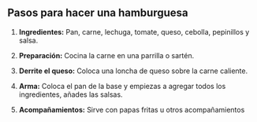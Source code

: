 ## Pasos para hacer una hamburguesa 

1. **Ingredientes:** Pan, carne, lechuga, tomate, queso, cebolla, pepinillos y salsa.

2. **Preparación:** Cocina la carne en una parrilla o sartén.

3. **Derrite el queso:** Coloca una loncha de queso sobre la carne caliente.

4. **Arma:** Coloca el pan de la base y empiezas a agregar todos los ingredientes, añades las salsas.

5. **Acompañamientos:** Sirve con papas fritas u otros acompañamientos